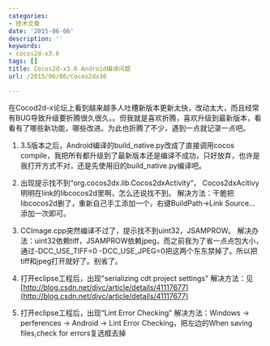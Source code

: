 ```yaml
---
categories:
- 技术文章
date: '2015-06-06'
description: ''
keywords:
- cocos2d-x3.6
tags: []
title: Cocos2d-x3.6 Android编译问题
url: /2015/06/06/Cocos2dx36

---
```



在Cocod2d-x论坛上看到越来越多人吐槽新版本更新太快，改动太大，而且经常有BUG导致升级要折腾很久很久。。但我就是喜欢折腾，喜欢升级到最新版本，看看有了哪些新功能，哪些改进。为此也折腾了不少，遇到一点就记录一点吧。

<!--more-->

1. 3.5版本之后，Android编译的build_native.py改成了直接调用cocos compile，我把所有都升级到了最新版本还是编译不成功，只好放弃，也许是我打开方式不对，还是先使用旧的build_native.py编译吧。

1. 出现提示找不到“org.cocos2dx.lib.Cocos2dxActivity“， Cocos2dxAcitivy明明在link的libcocos2d里啊，怎么还说找不到。
解决方法：干脆把libcocos2d删了，重新自己手工添加一个，右键BuildPath->Link Source... 添加一次即可。

1. CCImage.cpp突然编译不过了，提示找不到uint32，JSAMPROW。
解决办法：uint32依赖tiff，JSAMPROW依赖jpeg，而之前我为了省一点点包大小，通过-DCC_USE_TIFF=0 -DCC_USE_JPEG=0把这两个东东禁掉了。所以把tiff和jpeg打开就好了。别省了。

1. 打开eclipse工程后，出现"serializing cdt project settings"
解决方法：见 [http://blog.csdn.net/djvc/article/details/41117677](http://blog.csdn.net/djvc/article/details/41117677)

1. 打开eclipse工程后，出现“Lint Error Checking"
解决方法：Windows -> perferences -> Android -> Lint Error Checking，把左边的When saving files,check for errors复选框去掉